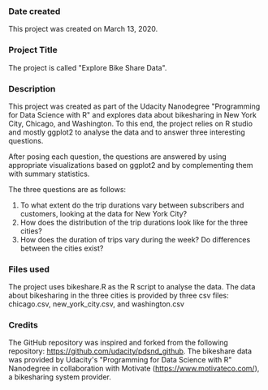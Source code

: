 ### Date created
This project was created on March 13, 2020.

### Project Title
The project is called "Explore Bike Share Data".

### Description
This project was created as part of the Udacity Nanodegree "Programming for Data Science with R" and explores data about bikesharing in New York City, Chicago, and Washington. To this end, the project relies on R studio and mostly ggplot2 to analyse the data and to answer three interesting questions.

After posing each question, the questions are answered by using appropriate visualizations based on ggplot2 and by complementing them with summary statistics.

The three questions are as follows:
1. To what extent do the trip durations vary between subscribers and customers, looking at the data for New York City?
2. How does the distribution of the trip durations look like for the three cities?
3. How does the duration of trips vary during the week? Do differences between the cities exist?

### Files used
The project uses bikeshare.R as the R script to analyse the data.
The data about bikesharing in the three cities is provided by three csv files: chicago.csv, new_york_city.csv, and washington.csv

### Credits
The GitHub repository was inspired and forked from the following repository: https://github.com/udacity/pdsnd_github.
The bikeshare data was provided by Udacity's "Programming for Data Science with R" Nanodegree in collaboration with Motivate (https://www.motivateco.com/), a bikesharing system provider.
